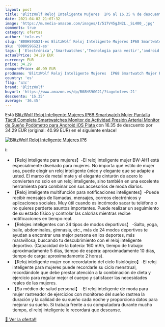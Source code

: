 ```yaml
---
layout: post
title: 'BlitzWolf Reloj Inteligente Mujeres  IP6 al 16.35 % de descuento'
date: 2021-04-02 21:07:32
image: 'https://m.media-amazon.com/images/I/517V45gJN2L._SL400_.jpg'
comments: true
category: ofertas
author: 'tole.es'
slug: 'B08HS9GG21-es BlitzWolf Reloj Inteligente Mujeres IP68 Smartwatch Mujer...'
sku: 'B08HS9GG21-es'
tags: [ 'Electrónica','Smartwatches','Tecnología para vestir','android','blitzwolf', ]
actualPrice: 34.29 EUR
currency: EUR
price: 34.29
comparePrice: 40.99 EUR
prodname: 'BlitzWolf Reloj Inteligente Mujeres  IP68 Smartwatch Mujer Pantalla Táctil Completa Smartwatches Monitor de Actividad Presión Arterial Monitor de Sueño Podómetro para Android iOS  Plata '
country: 'es'
flag: '🇪🇸'
brand: 'BlitzWolf'
buyurl: 'https://www.amazon.es/dp/B08HS9GG21/?tag=tolees-21'
descuento: '16.35'
average: '36.45'
---
```


Está [BlitzWolf Reloj Inteligente Mujeres  IP68 Smartwatch Mujer Pantalla Táctil Completa Smartwatches Monitor de Actividad Presión Arterial Monitor de Sueño Podómetro para Android iOS  Plata ](https://www.amazon.es/dp/B08HS9GG21/?tag=tolees-21) con 16.35 de descuento por 34.29 EUR (original: 40.99 EUR) en el siguiente enlace!

[![BlitzWolf Reloj Inteligente Mujeres  IP6](https://m.media-amazon.com/images/I/517V45gJN2L._SL400_.jpg)](https://www.amazon.es/dp/B08HS9GG21/?tag=tolees-21)

ℹ️:

- 【Reloj inteligente para mujeres】-El reloj inteligente mujer BW-AH1 está especialmente diseñado para mujeres. No importa qué estilo de mujer sea, puede elegir un reloj inteligente único y elegante que se adapte a usted. El marco de metal mate y el elegante cinturón de acero lo convierten no solo en un reloj inteligente, sino también en una excelente herramienta para combinar con sus accesorios de moda diarios.
- 【Reloj inteligente multifunción para notificaciones inteligentes】-Puede recibir mensajes de llamadas, mensajes, correos electrónicos y aplicaciones sociales. Muy útil cuando es incómodo sacar tu teléfono o no quieres perderte asuntos importantes. Puede realizar un seguimiento de su estado físico y controlar las calorías mientras recibe notificaciones en tiempo real.
- 【Relojes inteligentes con 24 tipos de modos deportivos】 -Salto, yoga, baile, abdominales, gimnasia, etc., más de 24 modos deportivos te ayudan a encontrar una mejor persona en los deportes, más maravillosa, buscando tu descubrimiento con el reloj inteligente deportivo. (Capacidad de la batería: 160 mAh, tiempo de trabajo: aproximadamente 5 días, tiempo de espera: aproximadamente 10 días, tiempo de carga: aproximadamente 2 horas).
- 【Reloj inteligente mujer con recordatorio del ciclo fisiológico】-El reloj inteligente para mujeres puede recordarle su ciclo menstrual, recordándole que debe prestar atención a la combinación de dieta y ejercicio para regular mejor el cuerpo y satisfacer las necesidades reales de las mujeres.
- 【Su médico de salud personal】 -El reloj inteligente de moda para mujer rastreador de ejercicios con monitoreo del sueño rastrea la duración y la calidad de su sueño cada noche y proporciona datos para mejorar su sueño. Si trabaja frente a su computadora durante mucho tiempo, el reloj inteligente le recordará que descanse.

[🛒 Ver la oferta!!](https://www.amazon.es/dp/B08HS9GG21/?tag=tolees-21)

